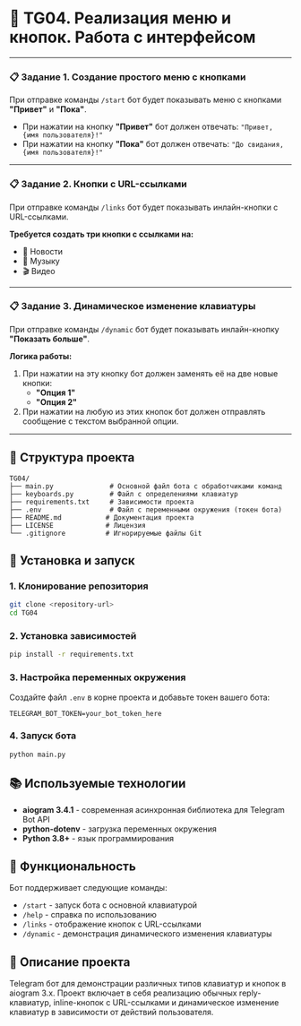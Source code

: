 # 🤖 TG04. Реализация меню и кнопок. Работа с интерфейсом

---

### 📋 Задание 1. Создание простого меню с кнопками

При отправке команды `/start` бот будет показывать меню с кнопками **"Привет"** и **"Пока"**. 
- При нажатии на кнопку **"Привет"** бот должен отвечать: `"Привет, {имя пользователя}!"`
- При нажатии на кнопку **"Пока"** бот должен отвечать: `"До свидания, {имя пользователя}!"`
---

### 📋 Задание 2. Кнопки с URL-ссылками

При отправке команды `/links` бот будет показывать инлайн-кнопки с URL-ссылками. 

**Требуется создать три кнопки с ссылками на:**
- 📰 Новости
- 🎵 Музыку  
- 🎬 Видео

---
### 📋 Задание 3. Динамическое изменение клавиатуры

При отправке команды `/dynamic` бот будет показывать инлайн-кнопку **"Показать больше"**.

**Логика работы:**
1. При нажатии на эту кнопку бот должен заменять её на две новые кнопки:
   - **"Опция 1"**
   - **"Опция 2"**
2. При нажатии на любую из этих кнопок бот должен отправлять сообщение с текстом выбранной опции.

---

## 📁 Структура проекта

```
TG04/
├── main.py              # Основной файл бота с обработчиками команд
├── keyboards.py         # Файл с определениями клавиатур
├── requirements.txt     # Зависимости проекта
├── .env                 # Файл с переменными окружения (токен бота)
├── README.md           # Документация проекта
├── LICENSE             # Лицензия
└── .gitignore          # Игнорируемые файлы Git
```

## 🚀 Установка и запуск

### 1. Клонирование репозитория
```bash
git clone <repository-url>
cd TG04
```

### 2. Установка зависимостей
```bash
pip install -r requirements.txt
```

### 3. Настройка переменных окружения
Создайте файл `.env` в корне проекта и добавьте токен вашего бота:
```
TELEGRAM_BOT_TOKEN=your_bot_token_here
```

### 4. Запуск бота
```bash
python main.py
```

## 📚 Используемые технологии

- **aiogram 3.4.1** - современная асинхронная библиотека для Telegram Bot API
- **python-dotenv** - загрузка переменных окружения
- **Python 3.8+** - язык программирования

## 🎯 Функциональность

Бот поддерживает следующие команды:
- `/start` - запуск бота с основной клавиатурой
- `/help` - справка по использованию
- `/links` - отображение кнопок с URL-ссылками
- `/dynamic` - демонстрация динамического изменения клавиатуры

## 📝 Описание проекта

Telegram бот для демонстрации различных типов клавиатур и кнопок в aiogram 3.x. Проект включает в себя реализацию обычных reply-клавиатур, inline-кнопок с URL-ссылками и динамическое изменение клавиатур в зависимости от действий пользователя.